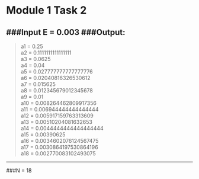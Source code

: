 Module 1 Task 2
=====================
###Input
**E = 0.003**
###Output:
-------------------------------------
>a1 = 0.25  
a2 = 0.1111111111111111  
a3 = 0.0625  
a4 = 0.04  
a5 = 0.027777777777777776  
a6 = 0.02040816326530612  
a7 = 0.015625  
a8 = 0.012345679012345678  
a9 = 0.01  
a10 = 0.008264462809917356  
a11 = 0.006944444444444444  
a12 = 0.005917159763313609  
a13 = 0.00510204081632653  
a14 = 0.0044444444444444444  
a15 = 0.00390625  
a16 = 0.0034602076124567475  
a17 = 0.0030864197530864196  
a18 = 0.002770083102493075  

---
###N = 18